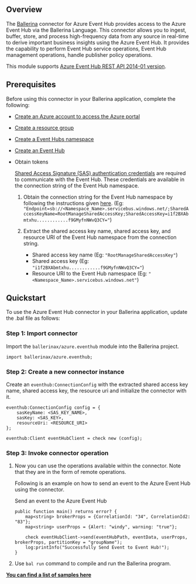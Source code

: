 ## Overview

The [Ballerina](https://ballerina.io/) connector for Azure Event Hub provides access to the Azure Event Hub via the Ballerina Language. This connector allows you to ingest, buffer, store, and process high-frequency data from any source in real-time to derive important business insights using the Azure Event Hub. It provides the capability to perform Event Hub service operations, Event Hub management operations, handle publisher policy operations.

This module supports [Azure Event Hub REST API 2014-01 version](https://docs.microsoft.com/en-us/rest/api/eventhub/).

## Prerequisites

Before using this connector in your Ballerina application, complete the following:

* [Create an Azure account to access the Azure portal](https://docs.microsoft.com/en-us/learn/modules/create-an-azure-account/)

* [Create a resource group](https://docs.microsoft.com/en-us/azure/event-hubs/event-hubs-create#create-a-resource-group)

* [Create a Event Hubs namespace](https://docs.microsoft.com/en-us/azure/event-hubs/event-hubs-create#create-an-event-hubs-namespace)

* [Create an Event Hub](https://docs.microsoft.com/en-us/azure/event-hubs/event-hubs-create#create-an-event-hub)

* Obtain tokens

    [Shared Access Signature (SAS) authentication credentials](https://docs.microsoft.com/en-us/azure/event-hubs/authenticate-shared-access-signature) are required to communicate with the Event Hub. These credentials are available in the connection string of the Event Hub namespace.

    1. Obtain the connection string for the Event Hub namespace by following the instructions given [here](https://docs.microsoft.com/en-us/azure/event-hubs/event-hubs-get-connection-string#get-connection-string-from-the-portal).
        (Eg: `"Endpoint=sb://<Namespace_Name>.servicebus.windows.net/;SharedAccessKeyName=RootManageSharedAccessKey;SharedAccessKey=i1f2BXAbmtxhu............f9GMyfnNWvQ3CY="`)

    2. Extract the shared access key name, shared access key, and resource URI of the Event Hub namespace from the connection string. 
        * Shared access key name (Eg: `"RootManageSharedAccessKey"`)
        * Shared access key (Eg: `"i1f2BXAbmtxhu............f9GMyfnNWvQ3CY="`)
        * Resource URI to the Event Hub namespace (Eg: `"<Namespace_Name>.servicebus.windows.net"`)

## Quickstart

To use the Azure Event Hub connector in your Ballerina application, update the .bal file as follows:

### Step 1: Import connector
Import the `ballerinax/azure.eventhub` module into the Ballerina project.
```ballerina
import ballerinax/azure.eventhub;
```

### Step 2: Create a new connector instance
Create an `eventhub:ConnectionConfig` with the extracted shared access key name, shared access key, 
the resource uri and initialize the connector with it.
```ballerina
eventhub:ConnectionConfig config = {
    sasKeyName: <SAS_KEY_NAME>,
    sasKey: <SAS_KEY>,
    resourceUri: <RESOURCE_URI> 
};

eventhub:Client eventHubClient = check new (config);
```

### Step 3: Invoke connector operation
1. Now you can use the operations available within the connector. Note that they are in the form of remote operations.

    Following is an example on how to send an event to the Azure Event Hub using the connector.

    Send an event to the Azure Event Hub

    ```ballerina
    public function main() returns error? {
        map<string> brokerProps = {CorrelationId: "34", CorrelationId2: "83"};
        map<string> userProps = {Alert: "windy", warning: "true"};

        check eventHubClient->send(eventHubPath, eventData, userProps, brokerProps, partitionKey = "groupName");
        log:printInfo("Successfully Send Event to Event Hub!");
    }
    ```

2. Use `bal run` command to compile and run the Ballerina program.

**[You can find a list of samples here](https://github.com/ballerina-platform/module-ballerinax-azure.eventhub/blob/master/eventhub/samples)**
